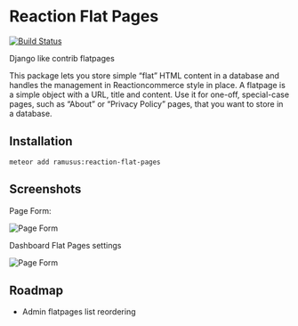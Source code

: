 Reaction Flat Pages
===================

[![Build Status](https://travis-ci.org/ramusus/reaction-flat-pages.png?branch=master)](https://travis-ci.org/ramusus/reaction-flat-pages)

Django like contrib flatpages

This package lets you store simple “flat” HTML content in a database and handles the management in Reactioncommerce
style in place. A flatpage is a simple object with a URL, title and content. Use it for one-off, special-case pages,
such as “About” or “Privacy Policy” pages, that you want to store in a database.

Installation
------------

    meteor add ramusus:reaction-flat-pages

Screenshots
-----------

Page Form:

![Page Form](http://cl.ly/3z0H0l3n2626)

Dashboard Flat Pages settings 

![Page Form](http://cl.ly/2k020i143Z14)

Roadmap
-------

* Admin flatpages list reordering
